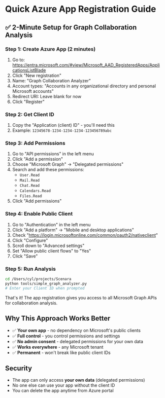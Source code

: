 # Quick Azure App Registration Guide

## ✅ 2-Minute Setup for Graph Collaboration Analysis

### Step 1: Create Azure App (2 minutes)
1. Go to: https://entra.microsoft.com/#view/Microsoft_AAD_RegisteredApps/ApplicationsListBlade
2. Click "New registration"
3. Name: "Graph Collaboration Analyzer"
4. Account types: "Accounts in any organizational directory and personal Microsoft accounts"
5. Redirect URI: Leave blank for now
6. Click "Register"

### Step 2: Get Client ID
1. Copy the "Application (client) ID" - you'll need this
2. Example: `12345678-1234-1234-1234-123456789abc`

### Step 3: Add Permissions
1. Go to "API permissions" in the left menu
2. Click "Add a permission"
3. Choose "Microsoft Graph" → "Delegated permissions"
4. Search and add these permissions:
   - `User.Read`
   - `Mail.Read`
   - `Chat.Read`  
   - `Calendars.Read`
   - `Files.Read`
5. Click "Add permissions"

### Step 4: Enable Public Client
1. Go to "Authentication" in the left menu
2. Click "Add a platform" → "Mobile and desktop applications"
3. Check "https://login.microsoftonline.com/common/oauth2/nativeclient"
4. Click "Configure"
5. Scroll down to "Advanced settings"
6. Set "Allow public client flows" to "Yes"
7. Click "Save"

### Step 5: Run Analysis
```bash
cd /Users/cyl/projects/Scenara
python tools/simple_graph_analyzer.py
# Enter your Client ID when prompted
```

That's it! The app registration gives you access to all Microsoft Graph APIs for collaboration analysis.

## Why This Approach Works Better
- ✅ **Your own app** - no dependency on Microsoft's public clients
- ✅ **Full control** - you control permissions and settings
- ✅ **No admin consent** - delegated permissions for your own data
- ✅ **Works everywhere** - any Microsoft tenant
- ✅ **Permanent** - won't break like public client IDs

## Security
- The app can only access **your own data** (delegated permissions)
- No one else can use your app without the client ID
- You can delete the app anytime from Azure portal